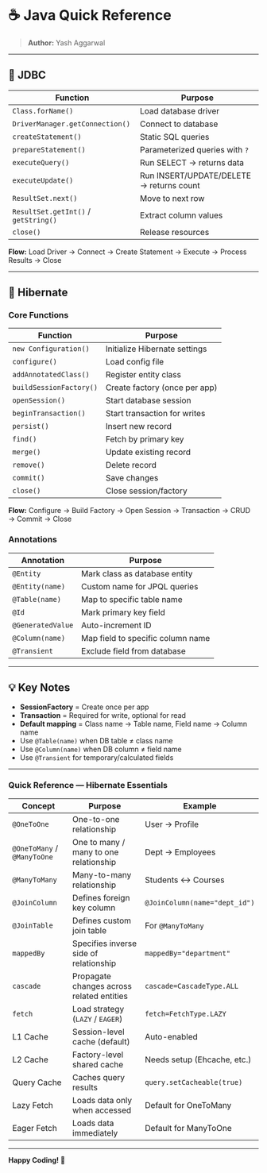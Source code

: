# ☕ Java Quick Reference

> **Author:** Yash Aggarwal

---

## 🔹 JDBC

| Function | Purpose |
|----------|---------|
| `Class.forName()` | Load database driver |
| `DriverManager.getConnection()` | Connect to database |
| `createStatement()` | Static SQL queries |
| `prepareStatement()` | Parameterized queries with `?` |
| `executeQuery()` | Run SELECT → returns data |
| `executeUpdate()` | Run INSERT/UPDATE/DELETE → returns count |
| `ResultSet.next()` | Move to next row |
| `ResultSet.getInt()` / `getString()` | Extract column values |
| `close()` | Release resources |

**Flow:** Load Driver → Connect → Create Statement → Execute → Process Results → Close

---

## 🔹 Hibernate

### Core Functions

| Function | Purpose |
|----------|---------|
| `new Configuration()` | Initialize Hibernate settings |
| `configure()` | Load config file |
| `addAnnotatedClass()` | Register entity class |
| `buildSessionFactory()` | Create factory (once per app) |
| `openSession()` | Start database session |
| `beginTransaction()` | Start transaction for writes |
| `persist()` | Insert new record |
| `find()` | Fetch by primary key |
| `merge()` | Update existing record |
| `remove()` | Delete record |
| `commit()` | Save changes |
| `close()` | Close session/factory |

**Flow:** Configure → Build Factory → Open Session → Transaction → CRUD → Commit → Close

### Annotations

| Annotation | Purpose |
|------------|---------|
| `@Entity` | Mark class as database entity |
| `@Entity(name)` | Custom name for JPQL queries |
| `@Table(name)` | Map to specific table name |
| `@Id` | Mark primary key field |
| `@GeneratedValue` | Auto-increment ID |
| `@Column(name)` | Map field to specific column name |
| `@Transient` | Exclude field from database |

---

## 💡 Key Notes

- **SessionFactory** = Create once per app
- **Transaction** = Required for write, optional for read
- **Default mapping** = Class name → Table name, Field name → Column name
- Use `@Table(name)` when DB table ≠ class name
- Use `@Column(name)` when DB column ≠ field name
- Use `@Transient` for temporary/calculated fields

---

### Quick Reference — Hibernate Essentials

| Concept | Purpose | Example |
|----------|----------|----------|
| `@OneToOne` | One-to-one relationship | User → Profile |
| `@OneToMany` / `@ManyToOne` | One to many / many to one relationship | Dept → Employees |
| `@ManyToMany` | Many-to-many relationship | Students ↔ Courses |
| `@JoinColumn` | Defines foreign key column | `@JoinColumn(name="dept_id")` |
| `@JoinTable` | Defines custom join table | For `@ManyToMany` |
| `mappedBy` | Specifies inverse side of relationship | `mappedBy="department"` |
| `cascade` | Propagate changes across related entities | `cascade=CascadeType.ALL` |
| `fetch` | Load strategy (`LAZY` / `EAGER`) | `fetch=FetchType.LAZY` |
| L1 Cache | Session-level cache (default) | Auto-enabled |
| L2 Cache | Factory-level shared cache | Needs setup (Ehcache, etc.) |
| Query Cache | Caches query results | `query.setCacheable(true)` |
| Lazy Fetch | Loads data only when accessed | Default for OneToMany |
| Eager Fetch | Loads data immediately | Default for ManyToOne |

---

**Happy Coding! 🚀**
